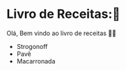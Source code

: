 # Livro de Receitas:🥣



Olá, Bem vindo ao livro de receitas 🍕🍕

- Strogonoff
- Pavê
- Macarronada











